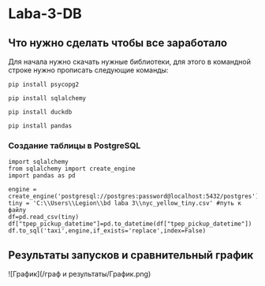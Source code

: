 # Laba-3-DB
## Что нужно сделать чтобы все заработало
Для начала нужно скачать нужные библиотеки,
для этого в командной строке нужно прописать следующие команды:
```
pip install psycopg2
```
```
pip install sqlalchemy
```
```
pip install duckdb
```
```
pip install pandas
```
### Создание таблицы в PostgreSQL
```
import sqlalchemy
from sqlalchemy import create_engine
import pandas as pd

engine = create_engine('postgresql://postgres:password@localhost:5432/postgres')
tiny = 'C:\\Users\\Legion\\bd laba 3\\nyc_yellow_tiny.csv' #путь к файлу
df=pd.read_csv(tiny)
df["tpep_pickup_datetime"]=pd.to_datetime(df["tpep_pickup_datetime"])
df.to_sql('taxi',engine,if_exists='replace',index=False)
```
## Результаты запусков и сравнительный график
![График](/граф и результаты/График.png)
